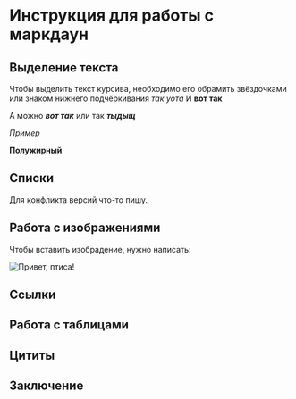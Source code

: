 # Инструкция для работы с маркдаун

## Выделение текста

Чтобы выделить текст курсива, необходимо его обрамить звёздочками или знаком нижнего подчёркивания _так уота_
И __вот так__

А можно ***вот так***
или так *__тыдыщ__*

*Пример*

**Полужирный**

## Списки

Для конфликта версий что-то пишу.

## Работа с изображениями

Чтобы вставить изобрадение, нужно написать: 

![Привет, птиса!](ptisa.jpg)

## Ссылки

## Работа с таблицами

## Цититы

## Заключение